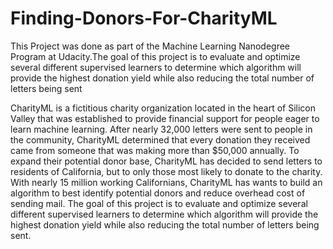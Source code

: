 # Finding-Donors-For-CharityML
This Project was done as part of the Machine Learning Nanodegree Program at Udacity.The goal of this project is to evaluate and optimize several different supervised learners to determine which algorithm will provide the highest donation yield while also reducing the total number of letters being sent

CharityML is a fictitious charity organization located in the heart of Silicon Valley that was established to provide financial support for people eager to learn machine learning. 
After nearly 32,000 letters were sent to people in the community, CharityML determined that every donation they received came from someone that was making more than $50,000 annually. To expand their potential donor base, CharityML has decided to send letters to residents of California, but to only those most likely to donate to the charity.
With nearly 15 million working Californians, CharityML has wants to build an algorithm to best identify potential donors and reduce overhead cost of sending mail. 
The goal of this project is to evaluate and optimize several different supervised learners to determine which algorithm will provide the highest donation yield while also reducing the total number of letters being sent.

